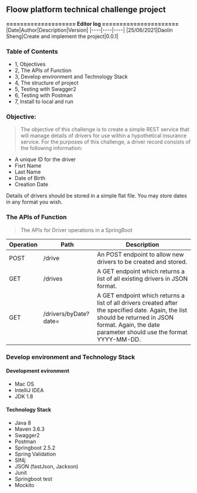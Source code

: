## Floow platform technical challenge project

**==================== Editor log ======================**
|Date|Author|Description|Version|
|----|----|----|
|25/06/2021|Daolin Sheng|Create and implement the project|0.0.1|


### Table of Contents
- 1, Objectives
- 2, The APIs of Function
- 3, Develop environment and Technology Stack
- 4, The structure of project
- 5, Testing with Swagger2
- 6, Testing with Postman
- 7, Install to local and run


### Objective:
> The objective of this challenge is to create a simple REST service that will manage details of drivers for use
within a hypothetical insurance service. For the purposes of this challenge, a driver record consists of the
following information:
- A unique ID for the driver
- Fisrt Name
- Last Name
- Date of Birth
- Creation Date

Details of drivers should be stored in a simple flat file. You may store dates in any format you wish.

### The APIs of Function
> The APIs for Driver operations in a SpringBoot

|Operation|Path| Description|
|----|----|----|
|POST|/drive  | An POST endpoint to allow new drivers to be created and stored. |
|GET |/drives | A GET endpoint which returns a list of all existing drivers in JSON format.|
|GET |/drivers/byDate?date=<date>|A GET endpoint which returns a list of all drivers created after the specified date. Again, the list should be returned in JSON format. Again, the date parameter should use the format YYYY-MM-DD.|


### Develop environment and Technology Stack
#### Development evironment
- Mac OS
- IntelliJ IDEA
- JDK 1.8

#### Technology Stack
- Java 8
- Maven 3.6.3
- Swagger2
- Postman
- Springboot 2.5.2
- Spring Validation
- Slf4j
- JSON (fastJson, Jackson)
- Junit
- Springboot test
- Mockito




